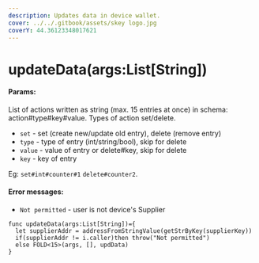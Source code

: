 ```yaml
---
description: Updates data in device wallet.
cover: ../../.gitbook/assets/skey logo.jpg
coverY: 44.36123348017621
---
```


# updateData(args:List\[String])

#### Params:

List of actions written as string (max. 15 entries at once) in schema: action#type#key#value. Types of action set/delete.

* `set` - set (create new/update old entry), delete (remove entry)
* `type` - type of entry (int/string/bool), skip for delete
* `value` - value of entry or delete#key, skip for delete
* `key` - key of entry

Eg: `set#int#counter#1` `delete#counter2`.

#### Error messages:

* `Not permitted` - user is not device's Supplier

```
func updateData(args:List[String])={
  let supplierAddr = addressFromStringValue(getStrByKey(supplierKey))
  if(supplierAddr != i.caller)then throw("Not permitted")
  else FOLD<15>(args, [], updData)
}
```

